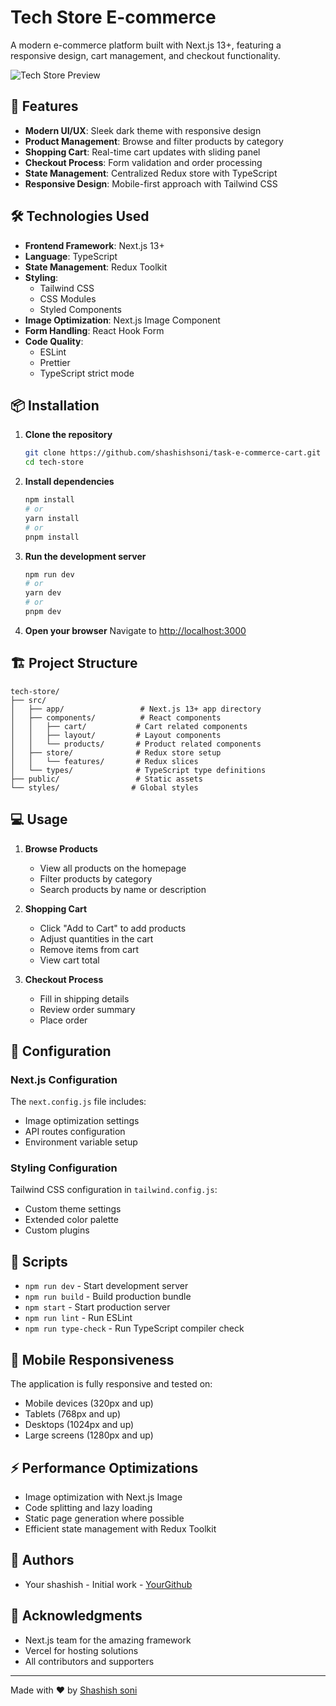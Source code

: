 # Tech Store E-commerce

A modern e-commerce platform built with Next.js 13+, featuring a responsive design, cart management, and checkout functionality.

![Tech Store Preview](preview.png)

## 🚀 Features

- **Modern UI/UX**: Sleek dark theme with responsive design
- **Product Management**: Browse and filter products by category
- **Shopping Cart**: Real-time cart updates with sliding panel
- **Checkout Process**: Form validation and order processing
- **State Management**: Centralized Redux store with TypeScript
- **Responsive Design**: Mobile-first approach with Tailwind CSS

## 🛠️ Technologies Used

- **Frontend Framework**: Next.js 13+
- **Language**: TypeScript
- **State Management**: Redux Toolkit
- **Styling**: 
  - Tailwind CSS
  - CSS Modules
  - Styled Components
- **Image Optimization**: Next.js Image Component
- **Form Handling**: React Hook Form
- **Code Quality**:
  - ESLint
  - Prettier
  - TypeScript strict mode

## 📦 Installation

1. **Clone the repository**
   ```bash
   git clone https://github.com/shashishsoni/task-e-commerce-cart.git
   cd tech-store
   ```

2. **Install dependencies**
   ```bash
   npm install
   # or
   yarn install
   # or
   pnpm install
   ```

3. **Run the development server**
   ```bash
   npm run dev
   # or
   yarn dev
   # or
   pnpm dev
   ```

5. **Open your browser**
   Navigate to [http://localhost:3000](http://localhost:3000)

## 🏗️ Project Structure

```
tech-store/
├── src/
│   ├── app/                 # Next.js 13+ app directory
│   ├── components/          # React components
│   │   ├── cart/           # Cart related components
│   │   ├── layout/         # Layout components
│   │   └── products/       # Product related components
│   ├── store/              # Redux store setup
│   │   └── features/       # Redux slices
│   └── types/              # TypeScript type definitions
├── public/                 # Static assets
└── styles/                # Global styles
```

## 💻 Usage

1. **Browse Products**
   - View all products on the homepage
   - Filter products by category
   - Search products by name or description

2. **Shopping Cart**
   - Click "Add to Cart" to add products
   - Adjust quantities in the cart
   - Remove items from cart
   - View cart total

3. **Checkout Process**
   - Fill in shipping details
   - Review order summary
   - Place order

## 🔧 Configuration

### Next.js Configuration
The `next.config.js` file includes:
- Image optimization settings
- API routes configuration
- Environment variable setup

### Styling Configuration
Tailwind CSS configuration in `tailwind.config.js`:
- Custom theme settings
- Extended color palette
- Custom plugins

## 📝 Scripts

- `npm run dev` - Start development server
- `npm run build` - Build production bundle
- `npm start` - Start production server
- `npm run lint` - Run ESLint
- `npm run type-check` - Run TypeScript compiler check

## 📱 Mobile Responsiveness

The application is fully responsive and tested on:
- Mobile devices (320px and up)
- Tablets (768px and up)
- Desktops (1024px and up)
- Large screens (1280px and up)

## ⚡ Performance Optimizations

- Image optimization with Next.js Image
- Code splitting and lazy loading
- Static page generation where possible
- Efficient state management with Redux Toolkit



## 👥 Authors

- Your shashish - Initial work - [YourGithub](https://github.com/shashishsoni)

## 🙏 Acknowledgments

- Next.js team for the amazing framework
- Vercel for hosting solutions
- All contributors and supporters

---

Made with ❤️ by [Shashish soni](https://github.com/shashishsoni) 